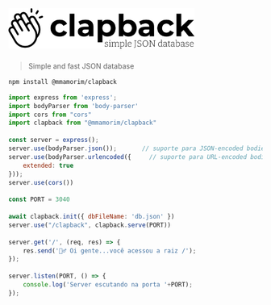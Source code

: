 <img src="./assets/logo600.png" alt="clapback" title="clapback" height="80" />

###
> Simple and fast JSON database
> 

~~~bash
npm install @mmamorim/clapback
~~~

~~~js
import express from 'express';
import bodyParser from 'body-parser'
import cors from "cors"
import clapback from "@mmamorim/clapback"

const server = express();
server.use(bodyParser.json());       // suporte para JSON-encoded bodies
server.use(bodyParser.urlencoded({     // suporte para URL-encoded bodies
    extended: true
}));
server.use(cors())

const PORT = 3040

await clapback.init({ dbFileName: 'db.json' })
server.use("/clapback", clapback.serve(PORT))

server.get('/', (req, res) => {
    res.send('🙋‍♂️ Oi gente...você acessou a raiz /');
});

server.listen(PORT, () => {
    console.log('Server escutando na porta '+PORT);
});
~~~